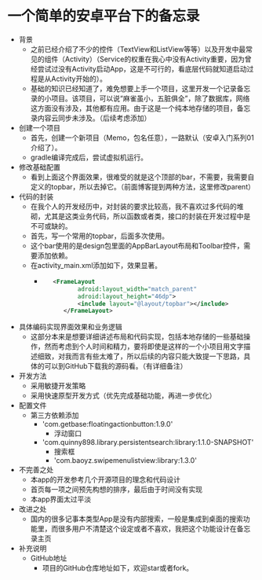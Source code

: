 # 一个简单的安卓平台下的备忘录
- 背景
	- 之前已经介绍了不少的控件（TextView和ListView等等）以及开发中最常见的组件（Activity）（Service的权重在我心中没有Activity重要，因为曾经尝试过没有Activity启动App，这是不可行的，看底层代码就知道启动过程是从Activity开始的）。
	- 基础的知识已经知道了，难免想要上手一个项目，这里开发一个记录备忘录的小项目。该项目，可以说“麻雀虽小，五脏俱全”，除了数据库，网络这方面没有涉及，其他都有应用。由于这是一个纯本地存储的项目，备忘录内容云同步未涉及。（后续考虑添加）
- 创建一个项目
	- 首先，创建一个新项目（Memo，包名任意），一路默认（安卓入门系列01介绍了）。
	- gradle编译完成后，尝试虚拟机运行。
- 修改基础配置
	- 看到上面这个界面效果，很难受的就是这个顶部的bar，不需要，我需要自定义的topbar，所以去掉它。（前面博客提到两种方法，这里修改parent）
- 代码的封装
	- 在我个人的开发经历中，对封装的要求比较高，我不喜欢过多代码的堆砌，尤其是这类业务代码，所以函数或者类，接口的封装在开发过程中是不可或缺的。
	- 首先，写一个常用的topbar，后面多次使用。
	- 这个bar使用的是design包里面的AppBarLayout布局和Toolbar控件，需要添加依赖。
	- 在activity_main.xml添加如下，效果显著。
		- ```xml
			 <FrameLayout
			        adroid:layout_width="match_parent"
			        adroid:layout_height="46dp">
			        <include layout="@layout/topbar"></include>
			    </FrameLayout>
			```
- 具体编码实现界面效果和业务逻辑
	- 这部分本来是想要详细讲述布局和代码实现，包括本地存储的一些基础操作，然而考虑到个人时间和精力，要将即使是这样的一个小项目用文字描述细致，对我而言有些太难了，所以后续的内容只能大致提一下思路，具体的可以到GitHub下载我的源码看。（有详细备注）
- 开发方法
	- 采用敏捷开发策略
	- 采用快速原型开发方式（优先完成基础功能，再进一步优化）
- 配置文件
    - 第三方依赖添加
        - 'com.getbase:floatingactionbutton:1.9.0'
            - 浮动窗口
        - 'com.quinny898.library.persistentsearch:library:1.1.0-SNAPSHOT'
            - 搜索框
        	- 'com.baoyz.swipemenulistview:library:1.3.0'
- 不完善之处
	- 本app的开发参考几个开源项目的理念和代码设计
	- 首页每一项之间预先构想的排序，最后由于时间没有实现
	- 本app界面太过平淡
- 改进之处
	- 国内的很多记事本类型App是没有内部搜索，一般是集成到桌面的搜索功能里，而很多用户不清楚这个设定或者不喜欢，我把这个功能设计在备忘录主页
- 补充说明
	- GitHub地址
		- 项目的GitHub仓库地址如下，欢迎star或者fork。
